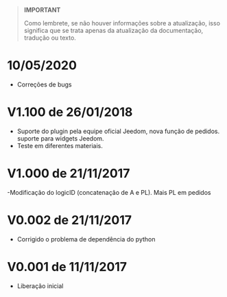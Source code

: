 >**IMPORTANT**
>
>Como lembrete, se não houver informações sobre a atualização, isso significa que se trata apenas da atualização da documentação, tradução ou texto.

# 10/05/2020

- Correções de bugs

# V1.100 de 26/01/2018

- Suporte do plugin pela equipe oficial Jeedom, nova função de pedidos. suporte para widgets Jeedom.
- Teste em diferentes materiais.

# V1.000 de 21/11/2017 

-Modificação do logicID (concatenação de A e PL). Mais PL em pedidos

# V0.002 de 21/11/2017 

- Corrigido o problema de dependência do python

# V0.001 de 11/11/2017 

- Liberação inicial
